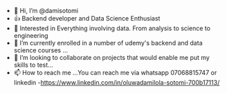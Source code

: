 - 👋 Hi, I’m @damisotomi
- 👍 Backend developer and Data Science Enthusiast
- 👀 Interested in Everything involving data. From analysis to science to engineering
- 🌱 I’m currently enrolled in a number of udemy's backend and data science courses ...
- 💞️ I’m looking to collaborate on projects that would enable me put my skills to test...
- 📫 How to reach me ...You can reach me via whatsapp 07068815747 or linkedin -https://www.linkedin.com/in/oluwadamilola-sotomi-700b17113/

<!---
damisotomi/damisotomi is a ✨ special ✨ repository because its `README.md` (this file) appears on your GitHub profile.
You can click the Preview link to take a look at your changes.
--->
